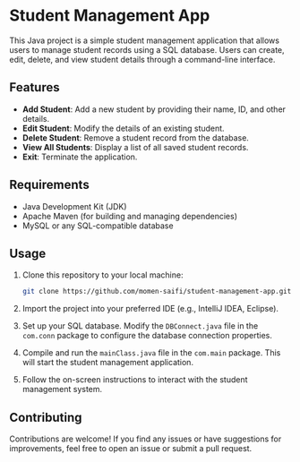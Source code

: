 # Student Management App

This Java project is a simple student management application that allows users to manage student records using a SQL database. Users can create, edit, delete, and view student details through a command-line interface.

## Features

- **Add Student**: Add a new student by providing their name, ID, and other details.
- **Edit Student**: Modify the details of an existing student.
- **Delete Student**: Remove a student record from the database.
- **View All Students**: Display a list of all saved student records.
- **Exit**: Terminate the application.

## Requirements

- Java Development Kit (JDK)
- Apache Maven (for building and managing dependencies)
- MySQL or any SQL-compatible database

## Usage

1. Clone this repository to your local machine:
    ```bash
    git clone https://github.com/momen-saifi/student-management-app.git
    ```

2. Import the project into your preferred IDE (e.g., IntelliJ IDEA, Eclipse).

3. Set up your SQL database. Modify the `DBConnect.java` file in the `com.conn` package to configure the database connection properties.

4. Compile and run the `mainClass.java` file in the `com.main` package. This will start the student management application.

5. Follow the on-screen instructions to interact with the student management system.

## Contributing

Contributions are welcome! If you find any issues or have suggestions for improvements, feel free to open an issue or submit a pull request.
